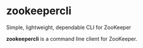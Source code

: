 zookeepercli
============

Simple, lightweight, dependable CLI for ZooKeeper

**zookeepercli** is a command line client for ZooKeeper.
